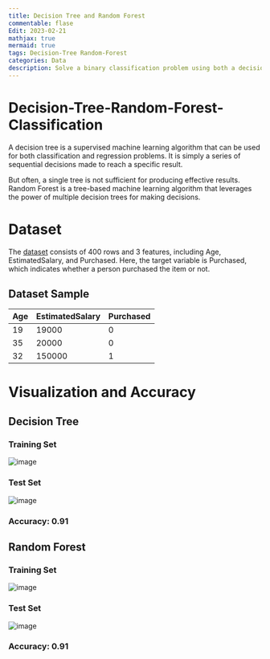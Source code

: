 ```yaml
---
title: Decision Tree and Random Forest
commentable: flase
Edit: 2023-02-21
mathjax: true
mermaid: true
tags: Decision-Tree Random-Forest
categories: Data
description: Solve a binary classification problem using both a decision tree as well as a random forest.
---
```


# Decision-Tree-Random-Forest-Classification

A decision tree is a supervised machine learning algorithm that can be used for both classification and regression problems. It is simply a series of sequential decisions made to reach a specific result.

But often, a single tree is not sufficient for producing effective results. Random Forest is a tree-based machine learning algorithm that leverages the power of multiple decision trees for making decisions.

# Dataset

The [dataset](https://github.com/jyang-zhou/Decision-Tree-Random-Forest-Classification/blob/main/Social_Network_Ads.csv) consists of 400 rows and 3 features, including Age, EstimatedSalary, and Purchased. Here, the target variable is Purchased, which indicates whether a person purchased the item or not.

## Dataset Sample
|Age|EstimatedSalary|Purchased|
|---|---------------|---------|
|19|19000|0|
|35|20000|0|
|32|150000|1|

# Visualization and Accuracy
## Decision Tree
### Training Set

![image](https://user-images.githubusercontent.com/95513386/146701601-c573737e-f381-42c6-892c-952e89c930b1.png)

### Test Set

![image](https://user-images.githubusercontent.com/95513386/146701627-2aaa8df5-2fe5-416a-aade-6249ec64c62f.png)

### Accuracy: 0.91


## Random Forest
### Training Set

![image](https://user-images.githubusercontent.com/95513386/146701527-a983c4d4-f775-4b98-9b3c-e7d944e86c0d.png)

### Test Set

![image](https://user-images.githubusercontent.com/95513386/146701672-fbe4f6c4-90c7-40a6-81e0-f9db1e9b4cbd.png)

### Accuracy: 0.91
